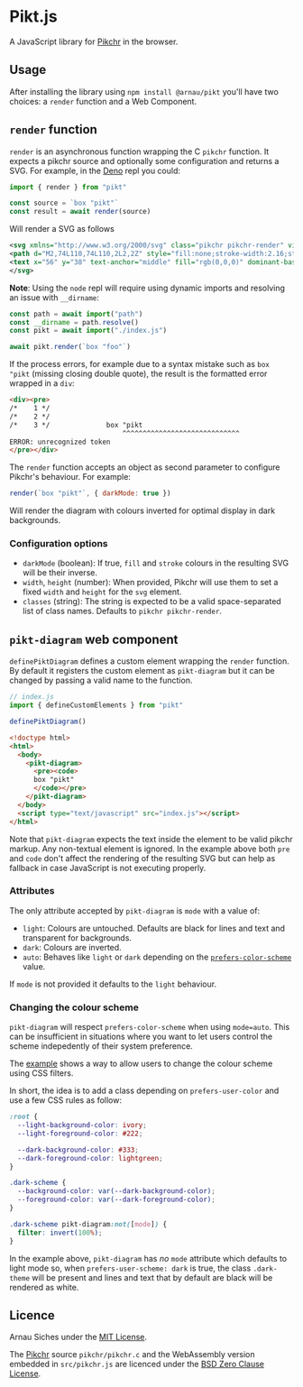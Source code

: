 # Pikt.js

A JavaScript library for [Pikchr] in the browser.


## Usage

After installing the library using `npm install @arnau/pikt` you'll have two choices: a `render` function and a Web Component.

## `render` function

`render` is an asynchronous function wrapping the C `pikchr` function. It expects a pikchr source and optionally
some configuration and returns a SVG. For example, in the [Deno] repl you could:

```js
import { render } from "pikt"

const source = `box "pikt"`
const result = await render(source)
```

Will render a SVG as follows

```svg
<svg xmlns="http://www.w3.org/2000/svg" class="pikchr pikchr-render" viewBox="0 0 112.32 76.32">
<path d="M2,74L110,74L110,2L2,2Z" style="fill:none;stroke-width:2.16;stroke:rgb(0,0,0);"></path>
<text x="56" y="38" text-anchor="middle" fill="rgb(0,0,0)" dominant-baseline="central">pikt</text>
</svg>
```

**Note**: Using the `node` repl will require using dynamic imports and resolving an issue with `__dirname`:

```js
const path = await import("path")
const __dirname = path.resolve()
const pikt = await import("./index.js")

await pikt.render(`box "foo"`)
```

If the process errors, for example due to a syntax mistake such as `box "pikt` (missing closing double quote), the result is the formatted error wrapped in a `div`:

```html
<div><pre>
/*    1 */
/*    2 */
/*    3 */              box "pikt
                            ^^^^^^^^^^^^^^^^^^^^^^^^^^^^^
ERROR: unrecognized token
</pre></div>
```

The `render` function accepts an object as second parameter to configure Pikchr's behaviour. For example:

```js
render(`box "pikt"`, { darkMode: true })
```

Will render the diagram with colours inverted for optimal display in dark backgrounds.

### Configuration options

- `darkMode` (boolean): If true, `fill` and `stroke` colours in the resulting SVG will be their inverse.
- `width`, `height` (number): When provided, Pikchr will use them to set a fixed `width` and `height` for the `svg` element.
- `classes` (string): The string is expected to be a valid space-separated list of class names. Defaults to `pikchr pikchr-render`.


## `pikt-diagram` web component

`definePiktDiagram` defines a custom element wrapping the `render` function. By default it registers the custom element
as `pikt-diagram` but it can be changed by passing a valid name to the function.

```js
// index.js
import { defineCustomElements } from "pikt"

definePiktDiagram()
```

```html
<!doctype html>
<html>
  <body>
    <pikt-diagram>
      <pre><code>
      box "pikt"
      </code></pre>
    </pikt-diagram>
  </body>
  <script type="text/javascript" src="index.js"></script>
</html>
```

Note that `pikt-diagram` expects the text inside the element to be valid pikchr markup. Any non-textual element is ignored. In the example above both `pre` and `code` don't affect the rendering of the resulting SVG but can help as fallback in case JavaScript is not executing properly.


### Attributes

The only attribute accepted by `pikt-diagram` is `mode` with a value of:

- `light`: Colours are untouched. Defaults are black for lines and text and transparent for backgrounds.
- `dark`: Colours are inverted.
- `auto`: Behaves like `light` or `dark` depending on the [`prefers-color-scheme`] value.

If `mode` is not provided it defaults to the `light` behaviour.


### Changing the colour scheme

`pikt-diagram` will respect `prefers-color-scheme` when using `mode=auto`. This can be insufficient in situations where you want to let users control the scheme indepedently of their system preference.

The [example](./example) shows a way to allow users to change the colour scheme using CSS filters.

In short, the idea is to add a class depending on `prefers-user-color` and use a few CSS rules as follow:

```css
:root {
  --light-background-color: ivory;
  --light-foreground-color: #222;

  --dark-background-color: #333;
  --dark-foreground-color: lightgreen;
}

.dark-scheme {
  --background-color: var(--dark-background-color);
  --foreground-color: var(--dark-foreground-color);
}

.dark-scheme pikt-diagram:not([mode]) {
  filter: invert(100%);
}
```

In the example above, `pikt-diagram` has _no_ `mode` attribute which defaults to light mode so, when `prefers-user-scheme: dark` is true, the class `.dark-theme` will be present and lines and text that by default are black will be rendered as white.


## Licence

Arnau Siches under the [MIT License](./LICENCE).

The [Pikchr] source `pikchr/pikchr.c` and the WebAssembly version embedded in `src/pikchr.js` are licenced under the
[BSD Zero Clause License].


[Pikchr]: https://pikchr.org/
[BSD Zero Clause License]: https://opensource.org/licenses/0BSD
[Deno]: https://deno.land/
[`prefers-color-scheme`]: https://developer.mozilla.org/en-US/docs/Web/CSS/@media/prefers-color-scheme
